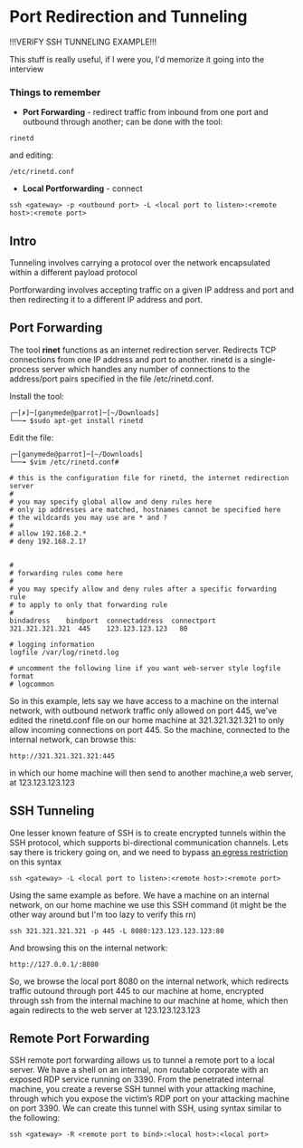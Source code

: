 # Port Redirection and Tunneling

!!!VERIFY SSH TUNNELING EXAMPLE!!!

This stuff is really useful, if I were you, I'd memorize it going into the interview
### Things to remember
 - **Port Forwarding** - redirect traffic from inbound  from one port and outbound through another; can be done with the tool:
 ~~~
 rinetd
 ~~~
 and editing:
 ~~~ 
 /etc/rinetd.conf
 ~~~
 - **Local Portforwarding** - connect
 ~~~
 ssh <gateway> -p <outbound port> -L <local port to listen>:<remote host>:<remote port>
 ~~~
 
 
 ## Intro

Tunneling involves carrying a protocol over the network encapsulated within a different payload protocol

Portforwarding involves accepting traffic on a given IP address and port and then redirecting it to a different IP address and port. 

## Port Forwarding

The tool **rinet** functions as an internet redirection server. Redirects TCP connections from one IP address and port to another. rinetd is a single-process server which handles any number of connections to the address/port pairs specified in the file /etc/rinetd.conf. 

Install the tool:
~~~
┌─[✗]─[ganymede@parrot]─[~/Downloads]
└──╼ $sudo apt-get install rinetd
~~~
Edit the file:
~~~
┌─[ganymede@parrot]─[~/Downloads]
└──╼ $vim /etc/rinetd.conf#
~~~
~~~
# this is the configuration file for rinetd, the internet redirection server
#
# you may specify global allow and deny rules here
# only ip addresses are matched, hostnames cannot be specified here
# the wildcards you may use are * and ?
#
# allow 192.168.2.*
# deny 192.168.2.1?


#
# forwarding rules come here
#
# you may specify allow and deny rules after a specific forwarding rule
# to apply to only that forwarding rule
#
bindadress    bindport  connectaddress  connectport
321.321.321.321  445    123.123.123.123   80

# logging information
logfile /var/log/rinetd.log

# uncomment the following line if you want web-server style logfile format
# logcommon
~~~

So in this example, lets say we have access to a machine on the internal network, with outbound network traffic only allowed on port 445, we've edited the rinetd.conf file on our home machine at 321.321.321.321 to only allow incoming connections on port 445. So the machine, connected to the internal network, can browse this:
~~~
http://321.321.321.321:445
~~~
in which our home machine will then send to another machine,a web server, at 123.123.123.123

## SSH Tunneling

One lesser known feature of SSH is to create encrypted tunnels within the SSH protocol, which supports bi-directional communication channels. Lets say there is trickery going on, and we need to bypass [an egress restriction](https://github.com/64nYm3d3/CheatSheet/blob/master/Networks/Random%20knowledge.md) on this syntax
~~~
ssh <gateway> -L <local port to listen>:<remote host>:<remote port>
~~~

Using the same example as before. We have a machine on an internal network, on our home machine we use this SSH command (it might be the other way around but I'm too lazy to verify this rn)
~~~
ssh 321.321.321.321 -p 445 -L 8080:123.123.123.123:80
~~~
And browsing this on the internal network:
~~~
http://127.0.0.1/:8080
~~~

So, we browse the local port 8080 on the internal network, which redirects traffic outound through port 445 to our machine at home, encrypted through ssh from the internal machine to our machine at home, which then again redirects to the web server at 123.123.123.123 

## Remote Port Forwarding

SSH remote port forwarding allows us to tunnel a remote port to a local server. We have a shell on an internal, non routable corporate with an exposed RDP service running on 3390. From the penetrated internal machine, you create a reverse SSH tunnel with your attacking machine, through which you expose the victim’s RDP port on your attacking machine on port 3390. We can create this tunnel with SSH, using syntax similar to the following:
~~~
ssh <gateway> -R <remote port to bind>:<local host>:<local port>
~~~





